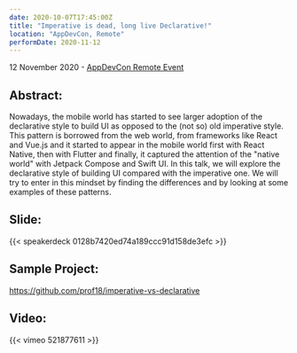 ```yaml
---
date: 2020-10-07T17:45:00Z
title: "Imperative is dead, long live Declarative!"
location: "AppDevCon, Remote"
performDate: 2020-11-12
---
```


12 November 2020 - [AppDevCon Remote Event](https://appdevcon.nl/session/imperative-is-dead-long-live-declarative-2)

## Abstract:
Nowadays, the mobile world has started to see larger adoption of the declarative style to build UI as opposed to the (not so) old imperative style. This pattern is borrowed from the web world, from frameworks like React and Vue.js and it started to appear in the mobile world first with React Native, then with Flutter and finally, it captured the attention of the "native world" with Jetpack Compose and Swift UI.
In this talk, we will explore the declarative style of building UI compared with the imperative one. We will try to enter in this mindset by finding the differences and by looking at some examples of these patterns.

## Slide:

{{< speakerdeck 0128b7420ed74a189ccc91d158de3efc >}}

## Sample Project: 

https://github.com/prof18/imperative-vs-declarative

## Video:

{{< vimeo 521877611 >}}

